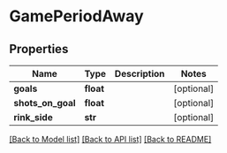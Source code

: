 # GamePeriodAway

## Properties
Name | Type | Description | Notes
------------ | ------------- | ------------- | -------------
**goals** | **float** |  | [optional] 
**shots_on_goal** | **float** |  | [optional] 
**rink_side** | **str** |  | [optional] 

[[Back to Model list]](../README.md#documentation-for-models) [[Back to API list]](../README.md#documentation-for-api-endpoints) [[Back to README]](../README.md)

